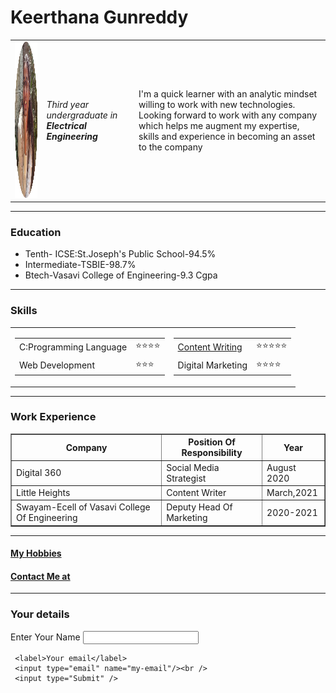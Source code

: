
<html lang="en" dir="ltr">
  <head>
    <meta charset="utf-8">
    <title> Keerthana's Personal Site</title>
  </head>
  <body>
    <h1>Keerthana Gunreddy</h1>
    <table cellspacing="20">
      <tr>
        <td>
          <img src="Keerthana.png" height="250" width="250" alt="Picture Of Keerthana" />
        </td>
        <td>
          <p><em>Third year undergraduate in <strong>Electrical Engineering</strong></em></p>
        </td>
        <td>
          <p>
            I'm a quick learner with an analytic mindset willing to work with new technologies.
      Looking forward to work with any company which helps me augment my expertise, skills and experience in becoming an asset to the company
         </p>
        </td>
      </tr>
    </table>
     <hr />
   <h3> Education</h3>
   <ul>
     <li>
       Tenth- ICSE:St.Joseph's Public School-94.5%
     </li>
     <li>
Intermediate-TSBIE-98.7%
     </li>
     <li>
Btech-Vasavi College of Engineering-9.3 Cgpa
     </li>
   </ul>
   <hr />
   <h3>Skills</h3>
   <table cellspacing="10">
     <tr>
       <td>
         <table>
        <tr>
        <td> C:Programming Language</td>
        <td>⭐⭐⭐⭐ </td>
      </tr>
      <tr>
            <td>Web Development</td>
            <td>⭐⭐⭐ </td>
          </tr>
       </table>
     </td>
     <td>
       <table>
      <tr>
      <td> <a href="https://keerthanagunreddy.blogspot.com/Content">Content Writing</a></td>
      <td>⭐⭐⭐⭐⭐ </td>
    </tr>
        <tr>
          <td>Digital Marketing</td>
          <td>⭐⭐⭐⭐ </td>
        </tr>
     </table>
   </td>
 </tr>
</table>
<hr />
<h3>Work Experience</h3>
   <table border="1px">
     <tr>
       <th>
         Company
       </th>
       <th>
         Position Of Responsibility
       </th>
       <th>
         Year
       </th>
     </tr>
     <tr>
       <td>
         Digital 360
       </td>
       <td>
         Social Media Strategist
       </td>
       <td>
         August 2020
       </td>
     </tr>
     <tr>
       <td>
         Little Heights
       </td>
       <td>
         Content Writer
       </td>
       <td>
         March,2021
       </td>
     </tr>
     <tr>
       <td>
         Swayam-Ecell of Vasavi College Of Engineering
       </td>
       <td>
         Deputy Head Of Marketing
       </td>
       <td>
         2020-2021
       </td>
     </tr>
 </table>
 <hr />
   <h4><a href="Hobbies.html">My Hobbies</a></h4>
   <h4><a href="Contacts.html">Contact Me at</a></h4>
   <hr />
   <h3>Your details</h3>
   <form action="mailto:keerthanagunreddy@gmail.com" method="post" enctype="text/plain">
     <label>Enter Your Name</label>
     <input type="text" name="Myname"/><br />

     <label>Your email</label>
     <input type="email" name="my-email"/><br />
     <input type="Submit" />
   </form>
</body>
</html>
